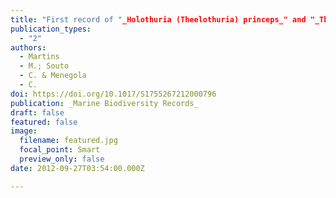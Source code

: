 ```yaml
---
title: "First record of "_Holothuria (Theelothuria) princeps_" and "_Thyone pawsoni_" (Echinodermata: Holothuroidea) in the South Atlantic Ocean"
publication_types:
  - "2"
authors:
  - Martins
  - M.; Souto
  - C. & Menegola
  - C.
doi: https://doi.org/10.1017/S1755267212000796
publication: _Marine Biodiversity Records_
draft: false
featured: false
image:
  filename: featured.jpg
  focal_point: Smart
  preview_only: false
date: 2012-09-27T03:54:00.000Z

---
```

